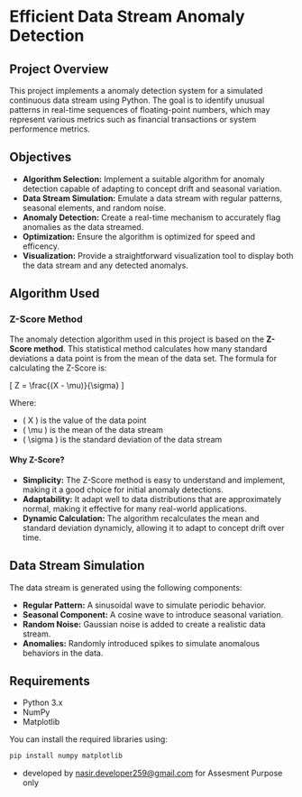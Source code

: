 # Efficient Data Stream Anomaly Detection

## Project Overview

This project implements a anomaly detection system for a simulated continuous data stream using Python. The goal is to identify unusual patterns in real-time sequences of floating-point numbers, which may represent various metrics such as financial transactions or system performence metrics.

## Objectives

- **Algorithm Selection:** Implement a suitable algorithm for anomaly detection capable of adapting to concept drift and seasonal variation.
- **Data Stream Simulation:** Emulate a data stream with regular patterns, seasonal elements, and random noise.
- **Anomaly Detection:** Create a real-time mechanism to accurately flag anomalies as the data streamed.
- **Optimization:** Ensure the algorithm is optimized for speed and efficency.
- **Visualization:** Provide a straightforward visualization tool to display both the data stream and any detected anomalys.

## Algorithm Used

### Z-Score Method

The anomaly detection algorithm used in this project is based on the **Z-Score method**. This statistical method calculates how many standard deviations a data point is from the mean of the data set. The formula for calculating the Z-Score is:

\[ Z = \frac{(X - \mu)}{\sigma} \]

Where:
- \( X \) is the value of the data point
- \( \mu \) is the mean of the data stream
- \( \sigma \) is the standard deviation of the data stream

#### Why Z-Score?

- **Simplicity:** The Z-Score method is easy to understand and implement, making it a good choice for initial anomaly detections.
- **Adaptability:** It adapt well to data distributions that are approximately normal, making it effective for many real-world applications.
- **Dynamic Calculation:** The algorithm recalculates the mean and standard deviation dynamicly, allowing it to adapt to concept drift over time.

## Data Stream Simulation

The data stream is generated using the following components:
- **Regular Pattern:** A sinusoidal wave to simulate periodic behavior.
- **Seasonal Component:** A cosine wave to introduce seasonal variation.
- **Random Noise:** Gaussian noise is added to create a realistic data stream.
- **Anomalies:** Randomly introduced spikes to simulate anomalous behaviors in the data.

## Requirements

- Python 3.x
- NumPy
- Matplotlib

You can install the required libraries using:

```bash
pip install numpy matplotlib
```
- developed by nasir.developer259@gmail.com for Assesment Purpose only